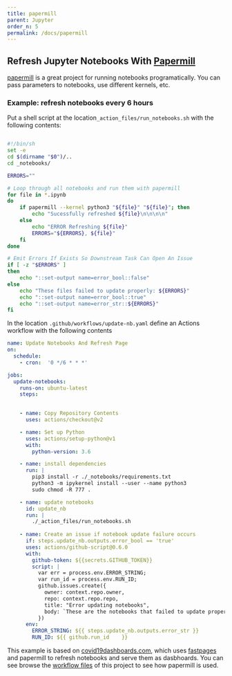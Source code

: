 ```yaml
---
title: papermill
parent: Jupyter
order_n: 5
permalink: /docs/papermill
---
```



## Refresh Jupyter Notebooks With [Papermill](https://github.com/nteract/papermill)

[papermill](https://github.com/nteract/papermill) is a great project for running notebooks programatically.  You can pass parameters to notebooks, use different kernels, etc.  

### Example: refresh notebooks every 6 hours

Put a shell script at the location`_action_files/run_notebooks.sh` with the following contents:

```sh

#!/bin/sh
set -e
cd $(dirname "$0")/..
cd _notebooks/

ERRORS=""

# Loop through all notebooks and run them with papermill
for file in *.ipynb
do
    if papermill --kernel python3 "${file}" "${file}"; then
        echo "Sucessfully refreshed ${file}\n\n\n\n"
    else
        echo "ERROR Refreshing ${file}"
        ERRORS="${ERRORS}, ${file}"
    fi
done

# Emit Errors If Exists So Downstream Task Can Open An Issue
if [ -z "$ERRORS" ]
then
    echo "::set-output name=error_bool::false"
else
    echo "These files failed to update properly: ${ERRORS}"
    echo "::set-output name=error_bool::true"
    echo "::set-output name=error_str::${ERRORS}"
fi
```

In the location `.github/workflows/update-nb.yaml` define an Actions workflow with the following contents

```yaml
name: Update Notebooks And Refresh Page
on:
  schedule:
    - cron:  '0 */6 * * *'

jobs:
  update-notebooks:
    runs-on: ubuntu-latest
    steps:
  

    - name: Copy Repository Contents
      uses: actions/checkout@v2

    - name: Set up Python
      uses: actions/setup-python@v1
      with:
        python-version: 3.6

    - name: install dependencies
      run: |
        pip3 install -r ./_notebooks/requirements.txt
        python3 -m ipykernel install --user --name python3
        sudo chmod -R 777 .

    - name: update notebooks
      id: update_nb
      run: |
        ./_action_files/run_notebooks.sh
        
    - name: Create an issue if notebook update failure occurs
      if: steps.update_nb.outputs.error_bool == 'true'
      uses: actions/github-script@0.6.0
      with:
        github-token: ${{secrets.GITHUB_TOKEN}}
        script: |
          var err = process.env.ERROR_STRING;
          var run_id = process.env.RUN_ID;
          github.issues.create({
            owner: context.repo.owner,
            repo: context.repo.repo,
            title: "Error updating notebooks",
            body: `These are the notebooks that failed to update properly: \n${err}\n\n See run [${run_id}](https://github.com/github/covid19-dashboard/actions/runs/${run_id}) for more details.`
          })
      env:
        ERROR_STRING: ${{ steps.update_nb.outputs.error_str }}
        RUN_ID: ${{ github.run_id	 }}

```

This example is based on [covid19dashboards.com](https://covid19dashboards.com/), which uses [fastpages](https://github.com/fastai/fastpages) and papermill to refresh notebooks and serve them as dasbhoards.  You can see browse the [workflow files](https://github.com/github/covid19-dashboard/tree/master/.github/workflows) of this project to see how papermill is used.

